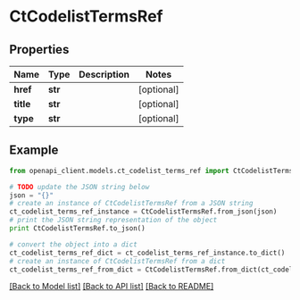 # CtCodelistTermsRef


## Properties
Name | Type | Description | Notes
------------ | ------------- | ------------- | -------------
**href** | **str** |  | [optional] 
**title** | **str** |  | [optional] 
**type** | **str** |  | [optional] 

## Example

```python
from openapi_client.models.ct_codelist_terms_ref import CtCodelistTermsRef

# TODO update the JSON string below
json = "{}"
# create an instance of CtCodelistTermsRef from a JSON string
ct_codelist_terms_ref_instance = CtCodelistTermsRef.from_json(json)
# print the JSON string representation of the object
print CtCodelistTermsRef.to_json()

# convert the object into a dict
ct_codelist_terms_ref_dict = ct_codelist_terms_ref_instance.to_dict()
# create an instance of CtCodelistTermsRef from a dict
ct_codelist_terms_ref_from_dict = CtCodelistTermsRef.from_dict(ct_codelist_terms_ref_dict)
```
[[Back to Model list]](../README.md#documentation-for-models) [[Back to API list]](../README.md#documentation-for-api-endpoints) [[Back to README]](../README.md)


